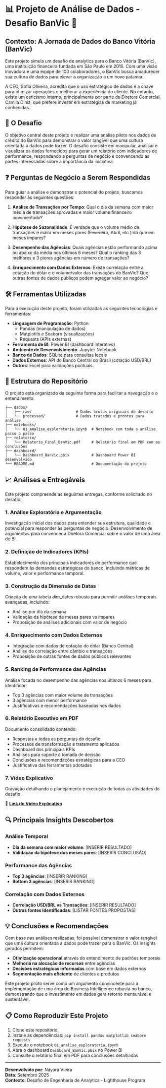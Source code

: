 # 📊 Projeto de Análise de Dados - Desafio BanVic 🏦

## Contexto: A Jornada de Dados do Banco Vitória (BanVic)

Este projeto simula um desafio de analytics para o Banco Vitória (BanVic), uma instituição financeira fundada em São Paulo em 2010. Com uma visão inovadora e uma equipe de 100 colaboradores, o BanVic busca amadurecer sua cultura de dados para elevar a organização a um novo patamar.

A CEO, Sofia Oliveira, acredita que o uso estratégico de dados é a chave para otimizar operações e melhorar a experiência do cliente. No entanto, existe um ceticismo interno, principalmente por parte da Diretora Comercial, Camila Diniz, que prefere investir em estratégias de marketing já conhecidas.

## 🎯 O Desafio

O objetivo central deste projeto é realizar uma análise piloto nos dados de crédito do BanVic para demonstrar o valor tangível que uma cultura orientada a dados pode trazer. O desafio consiste em manipular, analisar e visualizar os dados fornecidos para gerar um relatório com indicadores de performance, respondendo a perguntas de negócio e convencendo as partes interessadas sobre a importância da iniciativa.

## ❓ Perguntas de Negócio a Serem Respondidas

Para guiar a análise e demonstrar o potencial do projeto, buscamos responder às seguintes questões:

1. **Análise de Transações por Tempo**: Qual o dia da semana com maior média de transações aprovadas e maior volume financeiro movimentado?

2. **Hipótese de Sazonalidade**: É verdade que o volume médio de transações é maior em meses pares (Fevereiro, Abril, etc.) do que em meses ímpares?

3. **Desempenho das Agências**: Quais agências estão performando acima ou abaixo da média nos últimos 6 meses? Qual o ranking das 3 melhores e 3 piores agências em número de transações?

4. **Enriquecimento com Dados Externos**: Existe correlação entre a cotação do dólar e o volume/valor das transações do BanVic? Que outras fontes de dados públicos podem agregar valor ao negócio?

## 🛠️ Ferramentas Utilizadas

Para a execução deste projeto, foram utilizadas as seguintes tecnologias e ferramentas:

- **Linguagem de Programação**: Python
  - Pandas (manipulação de dados)
  - Matplotlib e Seaborn (visualizações)
  - Requests (APIs externas)
- **Ferramenta de BI**: Power BI (dashboard interativo)
- **Ambiente de Desenvolvimento**: Jupyter Notebook
- **Banco de Dados**: SQLite para consultas locais
- **Dados Externos**: API do Banco Central do Brasil (cotação USD/BRL)
- **Outros**: Excel para validações pontuais

## 📂 Estrutura do Repositório

O projeto está organizado da seguinte forma para facilitar a navegação e o entendimento:

```
├── dados/
│   ├── raw/                    # Dados brutos originais do desafio
│   └── processed/              # Dados tratados e prontos para análise
├── notebooks/
│   └── 01_analise_exploratoria.ipynb  # Notebook com toda a análise passo a passo
├── relatorio/
│   └── Relatorio_Final_BanVic.pdf     # Relatório final em PDF com as conclusões
├── dashboard/
│   └── Dashboard_BanVic.pbix          # Dashboard Power BI desenvolvido
└── README.md                          # Documentação do projeto
```

## 📈 Análises e Entregáveis

Este projeto compreende as seguintes entregas, conforme solicitado no desafio:

### 1. **Análise Exploratória e Argumentação**
Investigação inicial dos dados para entender sua estrutura, qualidade e potencial para responder às perguntas de negócio. Desenvolvimento de argumentos para convencer a Diretora Comercial sobre o valor de uma área de BI.

### 2. **Definição de Indicadores (KPIs)**
Estabelecimento dos principais indicadores de performance que respondem às demandas estratégicas do banco, incluindo métricas de volume, valor e performance temporal.

### 3. **Construção da Dimensão de Datas**
Criação de uma tabela dim_dates robusta para permitir análises temporais avançadas, incluindo:
- Análise por dia da semana
- Validação da hipótese de meses pares vs ímpares
- Proposição de análises adicionais com valor de negócio

### 4. **Enriquecimento com Dados Externos**
- Integração com dados de cotação do dólar (Banco Central)
- Análise de correlação entre câmbio e transações
- Proposição de outras fontes de dados públicos relevantes

### 5. **Ranking de Performance das Agências**
Análise focada no desempenho das agências nos últimos 6 meses para identificar:
- Top 3 agências com maior volume de transações
- 3 agências com menor performance
- Justificativas e recomendações baseadas nos dados

### 6. **Relatório Executivo em PDF**
Documento consolidado contendo:
- Respostas a todas as perguntas do desafio
- Processos de transformação e tratamento aplicados
- Dashboard dos principais KPIs
- Análises para suporte à tomada de decisão
- Conclusões e recomendações estratégicas para a CEO
- Justificativa das ferramentas adotadas

### 7. **Vídeo Explicativo**
Gravação detalhando o planejamento e execução de todas as atividades do desafio.

🎥 **[Link do Vídeo Explicativo](INSERIR_LINK_GOOGLE_DRIVE_AQUI)**

## 🔍 Principais Insights Descobertos

### Análise Temporal
- **Dia da semana com maior volume**: [INSERIR RESULTADO]
- **Validação da hipótese dos meses pares**: [INSERIR CONCLUSÃO]

### Performance das Agências
- **Top 3 agências**: [INSERIR RANKING]
- **Bottom 3 agências**: [INSERIR RANKING]

### Correlação com Dados Externos
- **Correlação USD/BRL vs Transações**: [INSERIR RESULTADO]
- **Outras fontes identificadas**: [LISTAR FONTES PROPOSTAS]

## 💡 Conclusões e Recomendações

Com base nas análises realizadas, foi possível demonstrar o valor tangível que uma cultura orientada a dados pode trazer para o BanVic. Os insights gerados permitem:

- **Otimização operacional** através do entendimento de padrões temporais
- **Melhoria na alocação de recursos** entre agências
- **Decisões estratégicas informadas** com base em dados externos
- **Segmentação mais eficiente** de clientes e produtos

Este projeto piloto serve como um argumento convincente para a implementação de uma área de Business Intelligence robusta no banco, demonstrando que o investimento em dados gera retorno mensurável e sustentável.

## 📋 Como Reproduzir Este Projeto

1. Clone este repositório
2. Instale as dependências: `pip install pandas matplotlib seaborn requests`
3. Execute o notebook `01_analise_exploratoria.ipynb`
4. Abra o dashboard `Dashboard_BanVic.pbix` no Power BI
5. Consulte o relatório final em PDF para conclusões detalhadas

---

**Desenvolvido por**: Nayara Vieira  
**Data**: Setembro 2025  
**Contexto**: Desafio de Engenharia de Analytics - Lighthouse Program